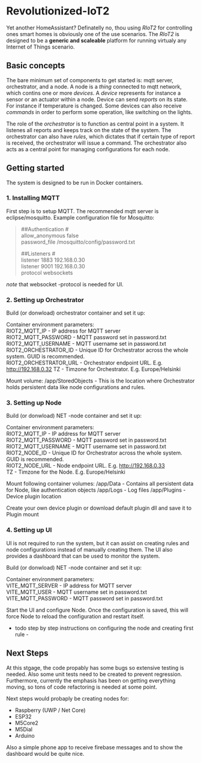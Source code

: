 # Revolutionized-IoT2
Yet another HomeAssistant? Definatelly no, thou using *RIoT2* for controlling ones smart homes is obviously one of the use scenarios. The *RIoT2* is designed to be a **generic and scaleable** platform for running virtualy any Internet of Things scenario.


## Basic concepts
The bare minimum set of components to get started is: mqtt server, orchestrator, and a node. A node is a *thing* connected to mqtt network, which contins one or more *devices*. A *device* represents for instance a sensor or an actuator within a node. Device can send *reports* on its state. For instance if temperature is changed. Some devices can also receive *commands* in order to perform some operation, like switching on the lights. 

The role of the *orchestrator* is to function as central point in a system. It listenes all reports and keeps track on the state of the system. The orchestrator can also have *rules*, which dictates that if certain type of report is received, the orchestrator will issue a command. The orchestrator also acts as a central point for managing configurations for each node. 

## Getting started
The system is designed to be run in Docker containers.

### 1. Installing MQTT
First step is to setup MQTT. The recommended mqtt server is eclipse/mosquitto. Example configuration file for Mosquitto:

> ##Authentication #  
>allow_anonymous false  
>password_file /mosquitto/config/password.txt  
>  
> ##Listeners #  
>listener 1883 192.168.0.30  
>listener 9001 192.168.0.30  
>protocol websockets  

*note* that websocket -protocol is needed for UI.

### 2. Setting up Orchestrator
Build (or donwload) orchestrator container and set it up:

Container environment parameters:  
RIOT2_MQTT_IP - IP address for MQTT server  
RIOT2_MQTT_PASSWORD - MQTT password set in password.txt  
RIOT2_MQTT_USERNAME - MQTT username set in password.txt  
RIOT2_ORCHESTRATOR_ID - Unique ID for Orchestrator across the whole system. GUID is recommended.  
RIOT2_ORCHESTRATOR_URL - Orchestrator endpoint URL. E.g. http://192.168.0.32
TZ - Timzone for Orchestrator. E.g. Europe/Helsinki  
  
Mount volume: /app/StoredObjects - This is the location where Orchestrator holds persistent data like node configurations and rules.

### 3. Setting up Node
Build (or donwload) NET -node container and set it up:  

Container environment parameters:  
RIOT2_MQTT_IP - IP address for MQTT server  
RIOT2_MQTT_PASSWORD - MQTT password set in password.txt  
RIOT2_MQTT_USERNAME - MQTT username set in password.txt  
RIOT2_NODE_ID - Unique ID for Orchestrator across the whole system. GUID is recommended.  
RIOT2_NODE_URL - Node endpoint URL. E.g. http://192.168.0.33  
TZ - Timzone for the Node. E.g. Europe/Helsinki  

Mount following container volumes:
/app/Data - Contains all persistent data for Node, like authentication objects 
/app/Logs - Log files
/app/Plugins - Device plugin location

Create your own device plugin or download default plugin dll and save it to Plugin mount

### 4. Setting up UI
UI is not required to run the system, but it can assist on creating rules and node configurations instead of manually creating them. The UI also provides a dashboard that can be used to monitor the system.  

Build (or donwload) NET -node container and set it up:  

Container environment parameters:  
VITE_MQTT_SERVER - IP address for MQTT server  
VITE_MQTT_USER - MQTT username set in password.txt  
VITE_MQTT_PASSWORD - MQTT password set in password.txt  

Start the UI and configure Node. Once the configuration is saved, this will force Node to reload the configuration and restart itself. 

- todo step by step instructions on configuring the node and creating first rule -

## Next Steps

At this stgage, the code propably has some bugs so extensive testing is needed. Also some unit tests need to be created to prevent regression. 
Furthermore, currently the emphasis has been on getting everything moving, so tons of code refactoring is needed at some point. 

Next steps would probaply be creating nodes for: 
- Raspberry (UWP / Net Core)
- ESP32
- M5Core2
- M5Dial
- Arduino

Also a simple phone app to receive firebase messages and to show the dashboard would be quite nice.


